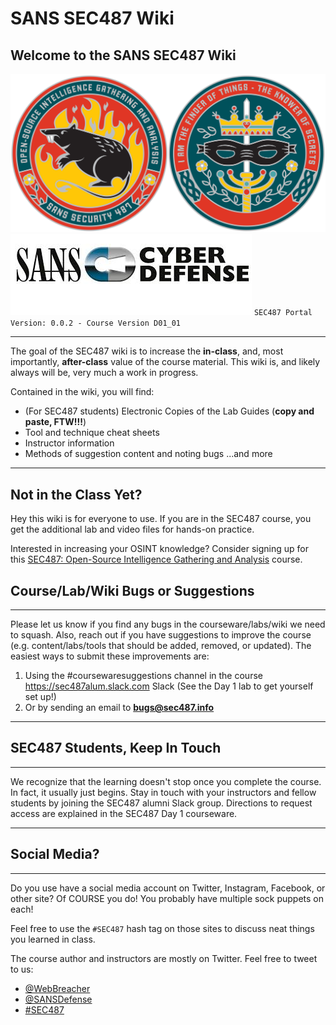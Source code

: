 SANS SEC487 Wiki
==================

Welcome to the SANS SEC487 Wiki
----------

![SEC487](SEC487/487_coin_combined_onwhite.png) ![Cyber Defense](SEC487/CyberDefense_logo.jpg)
`SEC487 Portal Version: 0.0.2 - Course Version D01_01`

---

The goal of the SEC487 wiki is to increase the **in-class**, and, most importantly, **after-class** value of the course material. This wiki is, and likely always will be, very much a work in progress.

Contained in the wiki, you will find:
- (For SEC487 students) Electronic Copies of the Lab Guides (**copy and paste, FTW!!!**)
- Tool and technique cheat sheets
- Instructor information
- Methods of suggestion content and noting bugs
...and more

---

Not in the Class Yet?
-----------
Hey this wiki is for everyone to use. If you are in the SEC487 course, you get the additional lab and video files for hands-on practice.

Interested in increasing your OSINT knowledge? Consider signing up for this [SEC487: Open-Source Intelligence Gathering and Analysis](https://www.sans.org/course/open-source-intelligence-gathering) course.


Course/Lab/Wiki Bugs or Suggestions
----------

---

Please let us know if you find any bugs in the courseware/labs/wiki we need to squash. Also, reach out if you have suggestions to improve the course (e.g. content/labs/tools that should be added, removed, or updated). The easiest ways to submit these improvements are:

1. Using the #coursewaresuggestions channel in the course https://sec487alum.slack.com Slack (See the Day 1 lab to get yourself set up!)
2. Or by sending an email to **<bugs@sec487.info>**

---

SEC487 Students, Keep In Touch
----------

---

We recognize that the learning doesn't stop once you complete the course. In fact, it usually just begins. Stay in touch with your instructors and fellow students by joining the SEC487 alumni Slack group. Directions to request access are explained in the SEC487 Day 1 courseware.

---

Social Media?
----------

---
Do you use have a social media account on Twitter, Instagram, Facebook, or other site? Of COURSE you do! You probably have multiple sock puppets on each! 

Feel free to use the `#SEC487` hash tag on those sites to discuss neat things you learned in class.

The course author and instructors are mostly on Twitter. Feel free to tweet to us:

- [@WebBreacher](https://twitter.com/webbreacher)
- [@SANSDefense](https://twitter.com/sansdefense)
- [#SEC487](https://twitter.com/search?q=%23sec487&src=typd)